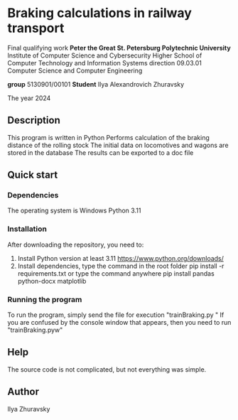 # Braking calculations in railway transport

Final qualifying work
**Peter the Great St. Petersburg Polytechnic University**
Institute of Computer Science and Cybersecurity
Higher School of Computer Technology and Information Systems
direction 09.03.01 Computer Science and Computer Engineering

**group** 5130901/00101
**Student** Ilya Alexandrovich Zhuravsky

The year 2024

## Description

This program is written in Python
Performs calculation of the braking distance of the rolling stock
The initial data on locomotives and wagons are stored in the database
The results can be exported to a doc file

## Quick start

### Dependencies

The operating system is Windows
Python 3.11

### Installation

After downloading the repository, you need to:
1) Install Python version at least 3.11
    https://www.python.org/downloads/
2) Install dependencies,
type the command in the root folder
    pip install -r requirements.txt
or type the command anywhere
    pip install pandas python-docx matplotlib 

### Running the program
To run the program, simply send the file for execution "trainBraking.py "
If you are confused by the console window that appears, then you need to run "trainBraking.pyw"

## Help

The source code is not complicated, but not everything was simple.

## Author

Ilya Zhuravsky